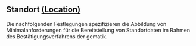 ## Standort [(Location)](https://hl7.org/fhir/R4/location.html)

Die nachfolgenden Festlegungen spezifizieren die Abbildung von Minimalanforderungen für die Bereitstellung von Standortdaten im Rahmen des Bestätigungsverfahrens der gematik.